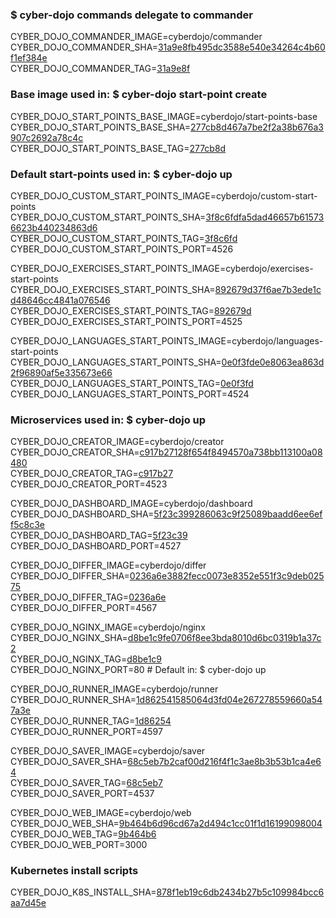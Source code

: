 ### $ cyber-dojo commands delegate to commander

CYBER_DOJO_COMMANDER_IMAGE=cyberdojo/commander  
CYBER_DOJO_COMMANDER_SHA=[31a9e8fb495dc3588e540e34264c4b60f1ef384e](https://github.com/cyber-dojo/commander/commit/31a9e8fb495dc3588e540e34264c4b60f1ef384e)  
CYBER_DOJO_COMMANDER_TAG=[31a9e8f](https://hub.docker.com/layers/cyberdojo/commander/31a9e8f/images/sha256-73ed63207ce985934172a0f2cfd713873200d597b462af9fdb6be0d051b7b441)  

### Base image used in: $ cyber-dojo start-point create

CYBER_DOJO_START_POINTS_BASE_IMAGE=cyberdojo/start-points-base  
CYBER_DOJO_START_POINTS_BASE_SHA=[277cb8d467a7be2f2a38b676a3907c2692a78c4c](https://github.com/cyber-dojo/start-points-base/commit/277cb8d467a7be2f2a38b676a3907c2692a78c4c)  
CYBER_DOJO_START_POINTS_BASE_TAG=[277cb8d](https://hub.docker.com/layers/cyberdojo/start-points-base/277cb8d/images/sha256-ec5f04c01272c5180fdc4b6368af3fb5f61d8190e965a6311dbdb50d958d719b)  

### Default start-points used in: $ cyber-dojo up

CYBER_DOJO_CUSTOM_START_POINTS_IMAGE=cyberdojo/custom-start-points  
CYBER_DOJO_CUSTOM_START_POINTS_SHA=[3f8c6fdfa5dad46657b615736623b440234863d6](https://github.com/cyber-dojo/custom-start-points/commit/3f8c6fdfa5dad46657b615736623b440234863d6)  
CYBER_DOJO_CUSTOM_START_POINTS_TAG=[3f8c6fd](https://hub.docker.com/layers/cyberdojo/custom-start-points/3f8c6fd/images/sha256-530e35ff3e4d8f05918ec4d6e553ff405969f89018e37e115f5538f03e142fa4)  
CYBER_DOJO_CUSTOM_START_POINTS_PORT=4526

CYBER_DOJO_EXERCISES_START_POINTS_IMAGE=cyberdojo/exercises-start-points  
CYBER_DOJO_EXERCISES_START_POINTS_SHA=[892679d37f6ae7b3ede1cd48646cc4841a076546](https://github.com/cyber-dojo/exercises-start-points/commit/892679d37f6ae7b3ede1cd48646cc4841a076546)  
CYBER_DOJO_EXERCISES_START_POINTS_TAG=[892679d](https://hub.docker.com/layers/cyberdojo/exercises-start-points/892679d/images/sha256-d807ce763068ece708223377f9582b359475e252ba1983ac92f3212e384773b8)  
CYBER_DOJO_EXERCISES_START_POINTS_PORT=4525

CYBER_DOJO_LANGUAGES_START_POINTS_IMAGE=cyberdojo/languages-start-points  
CYBER_DOJO_LANGUAGES_START_POINTS_SHA=[0e0f3fde0e8063ea863d2f96890af5e335673e66](https://github.com/cyber-dojo/languages-start-points/commit/0e0f3fde0e8063ea863d2f96890af5e335673e66)  
CYBER_DOJO_LANGUAGES_START_POINTS_TAG=[0e0f3fd](https://hub.docker.com/layers/cyberdojo/languages-start-points/0e0f3fd/images/sha256-940cdd03ec6c72a77c0d6e43647c31a9ae79fd87a6ae455998f837b1a880718f)  
CYBER_DOJO_LANGUAGES_START_POINTS_PORT=4524

### Microservices used in: $ cyber-dojo up

CYBER_DOJO_CREATOR_IMAGE=cyberdojo/creator  
CYBER_DOJO_CREATOR_SHA=[c917b27128f654f8494570a738bb113100a08480](https://github.com/cyber-dojo/creator/commit/c917b27128f654f8494570a738bb113100a08480)  
CYBER_DOJO_CREATOR_TAG=[c917b27](https://hub.docker.com/layers/cyberdojo/creator/c917b27/images/sha256-be1e2ec7cf1dc398cef1e43212e0c7039e04a24a46982c0a7532057b8c19cd25)  
CYBER_DOJO_CREATOR_PORT=4523

CYBER_DOJO_DASHBOARD_IMAGE=cyberdojo/dashboard  
CYBER_DOJO_DASHBOARD_SHA=[5f23c399286063c9f25089baadd6ee6eff5c8c3e](https://github.com/cyber-dojo/dashboard/commit/5f23c399286063c9f25089baadd6ee6eff5c8c3e)  
CYBER_DOJO_DASHBOARD_TAG=[5f23c39](https://hub.docker.com/layers/cyberdojo/dashboard/5f23c39/images/sha256-6cf7557e52e1e46e8b75a025b7fc29d706697b416a56a23456f3b3b458b54977)  
CYBER_DOJO_DASHBOARD_PORT=4527

CYBER_DOJO_DIFFER_IMAGE=cyberdojo/differ  
CYBER_DOJO_DIFFER_SHA=[0236a6e3882fecc0073e8352e551f3c9deb02575](https://github.com/cyber-dojo/differ/commit/0236a6e3882fecc0073e8352e551f3c9deb02575)  
CYBER_DOJO_DIFFER_TAG=[0236a6e](https://hub.docker.com/layers/cyberdojo/differ/0236a6e/images/sha256-80b568e6d6231d45ef1b560a07bf46bf6ef765046c925ff657401287696ae050)  
CYBER_DOJO_DIFFER_PORT=4567

CYBER_DOJO_NGINX_IMAGE=cyberdojo/nginx  
CYBER_DOJO_NGINX_SHA=[d8be1c9fe0706f8ee3bda8010d6bc0319b1a37c2](https://github.com/cyber-dojo/nginx/commit/d8be1c9fe0706f8ee3bda8010d6bc0319b1a37c2)  
CYBER_DOJO_NGINX_TAG=[d8be1c9](https://hub.docker.com/layers/cyberdojo/nginx/d8be1c9/images/sha256-d73cdfe747385fa21291a5c6f7df0ed7db2d1a085479476ecedd7c816c238be4)  
CYBER_DOJO_NGINX_PORT=80 # Default in: $ cyber-dojo up

CYBER_DOJO_RUNNER_IMAGE=cyberdojo/runner  
CYBER_DOJO_RUNNER_SHA=[1d862541585064d3fd04e267278559660a547a3e](https://github.com/cyber-dojo/runner/commit/1d862541585064d3fd04e267278559660a547a3e)  
CYBER_DOJO_RUNNER_TAG=[1d86254](https://hub.docker.com/layers/cyberdojo/runner/1d86254/images/sha256-c920b82983156d27fb7325531d329aad9e36780f82f2331caaf5e9dcbf52194e)  
CYBER_DOJO_RUNNER_PORT=4597

CYBER_DOJO_SAVER_IMAGE=cyberdojo/saver  
CYBER_DOJO_SAVER_SHA=[68c5eb7b2caf00d216f4f1c3ae8b3b53b1ca4e64](https://github.com/cyber-dojo/saver/commit/68c5eb7b2caf00d216f4f1c3ae8b3b53b1ca4e64)  
CYBER_DOJO_SAVER_TAG=[68c5eb7](https://hub.docker.com/layers/cyberdojo/saver/68c5eb7/images/sha256-8ba413cc804ecac73779925f0d97a021e7c13a0cbd8dd24eaaf27e833c3619e2)  
CYBER_DOJO_SAVER_PORT=4537

CYBER_DOJO_WEB_IMAGE=cyberdojo/web  
CYBER_DOJO_WEB_SHA=[9b464b6d96cd67a2d494c1cc01f1d16199098004](https://github.com/cyber-dojo/web/commit/9b464b6d96cd67a2d494c1cc01f1d16199098004)  
CYBER_DOJO_WEB_TAG=[9b464b6](https://hub.docker.com/layers/cyberdojo/web/9b464b6/images/sha256-241f0c84937d20959c8b34de50573513b71be6dac096a54a161454dea760eb44)  
CYBER_DOJO_WEB_PORT=3000

### Kubernetes install scripts
CYBER_DOJO_K8S_INSTALL_SHA=[878f1eb19c6db2434b27b5c109984bcc6aa7d45e](https://github.com/cyber-dojo/k8s-install/commit/878f1eb19c6db2434b27b5c109984bcc6aa7d45e)  

